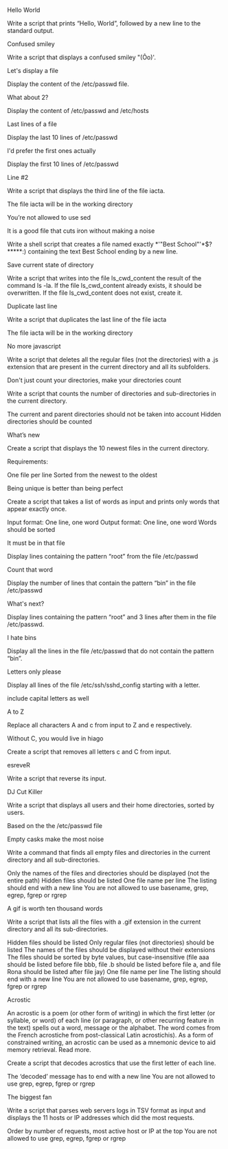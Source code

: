 Hello World

Write a script that prints “Hello, World”, followed by a new line to the standard output.



Confused smiley

Write a script that displays a confused smiley "(Ôo)'.



Let's display a file

Display the content of the /etc/passwd file.



What about 2?

Display the content of /etc/passwd and /etc/hosts



Last lines of a file

Display the last 10 lines of /etc/passwd



I'd prefer the first ones actually

Display the first 10 lines of /etc/passwd



Line #2

Write a script that displays the third line of the file iacta.



The file iacta will be in the working directory



You’re not allowed to use sed



It is a good file that cuts iron without making a noise

Write a shell script that creates a file named exactly *\'"Best School"'\*$?*****:) containing the text Best School ending by a new line.



Save current state of directory

Write a script that writes into the file ls_cwd_content the result of the command ls -la. If the file ls_cwd_content already exists, it should be overwritten. If the file ls_cwd_content does not exist, create it.



Duplicate last line

Write a script that duplicates the last line of the file iacta



The file iacta will be in the working directory



No more javascript

Write a script that deletes all the regular files (not the directories) with a .js extension that are present in the current directory and all its subfolders.



Don't just count your directories, make your directories count

Write a script that counts the number of directories and sub-directories in the current directory.



The current and parent directories should not be taken into account Hidden directories should be counted



What’s new

Create a script that displays the 10 newest files in the current directory.



Requirements:



One file per line Sorted from the newest to the oldest



Being unique is better than being perfect

Create a script that takes a list of words as input and prints only words that appear exactly once.



Input format: One line, one word Output format: One line, one word Words should be sorted



It must be in that file

Display lines containing the pattern “root” from the file /etc/passwd



Count that word

Display the number of lines that contain the pattern “bin” in the file /etc/passwd



What's next?

Display lines containing the pattern “root” and 3 lines after them in the file /etc/passwd.



I hate bins

Display all the lines in the file /etc/passwd that do not contain the pattern “bin”.



Letters only please

Display all lines of the file /etc/ssh/sshd_config starting with a letter.



include capital letters as well



A to Z

Replace all characters A and c from input to Z and e respectively.



Without C, you would live in hiago

Create a script that removes all letters c and C from input.



esreveR

Write a script that reverse its input.



DJ Cut Killer

Write a script that displays all users and their home directories, sorted by users.



Based on the the /etc/passwd file



Empty casks make the most noise

Write a command that finds all empty files and directories in the current directory and all sub-directories.



Only the names of the files and directories should be displayed (not the entire path) Hidden files should be listed One file name per line The listing should end with a new line You are not allowed to use basename, grep, egrep, fgrep or rgrep



A gif is worth ten thousand words

Write a script that lists all the files with a .gif extension in the current directory and all its sub-directories.



Hidden files should be listed Only regular files (not directories) should be listed The names of the files should be displayed without their extensions The files should be sorted by byte values, but case-insensitive (file aaa should be listed before file bbb, file .b should be listed before file a, and file Rona should be listed after file jay) One file name per line The listing should end with a new line You are not allowed to use basename, grep, egrep, fgrep or rgrep



Acrostic

An acrostic is a poem (or other form of writing) in which the first letter (or syllable, or word) of each line (or paragraph, or other recurring feature in the text) spells out a word, message or the alphabet. The word comes from the French acrostiche from post-classical Latin acrostichis). As a form of constrained writing, an acrostic can be used as a mnemonic device to aid memory retrieval. Read more.



Create a script that decodes acrostics that use the first letter of each line.



The ‘decoded’ message has to end with a new line You are not allowed to use grep, egrep, fgrep or rgrep



The biggest fan

Write a script that parses web servers logs in TSV format as input and displays the 11 hosts or IP addresses which did the most requests.



Order by number of requests, most active host or IP at the top You are not allowed to use grep, egrep, fgrep or rgrep

